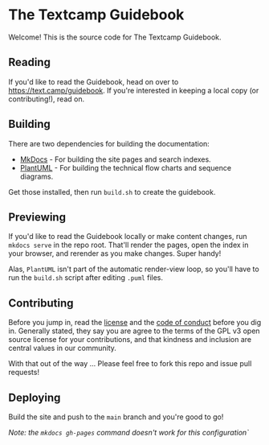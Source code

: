 # The Textcamp Guidebook

Welcome! This is the source code for The Textcamp Guidebook.

## Reading

If you'd like to read the Guidebook, head on over to https://text.camp/guidebook. If you're interested in keeping a local copy (or contributing!), read on.

## Building

There are two dependencies for building the documentation:

* [MkDocs](https://mkdocs.org/) - For building the site pages and search indexes.
* [PlantUML](https://plantuml.com/) - For building the technical flow charts and sequence diagrams.

Get those installed, then run `build.sh` to create the guidebook.

## Previewing

If you'd like to read the Guidebook locally or make content changes, run `mkdocs serve` in the repo root. That'll render the pages, open the index in your browser, and rerender as you make changes. Super handy!

Alas, `PlantUML` isn't part of the automatic render-view loop, so you'll have to run the `build.sh` script after editing `.puml` files.

## Contributing

Before you jump in, read the [license](src/about/license.md) and the [code of conduct](src/about/code_of_conduct.md) before you dig in. Generally stated, they say you are agree to the terms of the GPL v3 open source license for your contributions, and that kindness and inclusion are central values in our community.

With that out of the way ... Please feel free to fork this repo and issue pull requests! 

## Deploying

Build the site and push to the `main` branch and you're good to go!

_Note: the `mkdocs gh-pages` command doesn't work for this configuration`_
